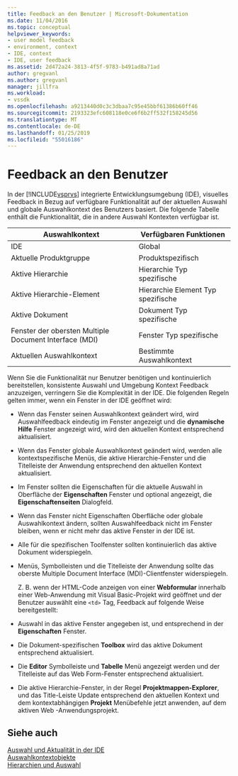```yaml
---
title: Feedback an den Benutzer | Microsoft-Dokumentation
ms.date: 11/04/2016
ms.topic: conceptual
helpviewer_keywords:
- user model feedback
- environment, context
- IDE, context
- IDE, user feedback
ms.assetid: 2d472a24-3813-4f5f-9783-b491ad8a71ad
author: gregvanl
ms.author: gregvanl
manager: jillfra
ms.workload:
- vssdk
ms.openlocfilehash: a9213440d0c3c3dbaa7c95e45bbf61386b60ff46
ms.sourcegitcommit: 2193323efc608118e0ce6f6b2ff532f158245d56
ms.translationtype: MT
ms.contentlocale: de-DE
ms.lasthandoff: 01/25/2019
ms.locfileid: "55016186"
---
```

# <a name="feedback-to-the-user"></a>Feedback an den Benutzer
In der [!INCLUDE[vsprvs](../../code-quality/includes/vsprvs_md.md)] integrierte Entwicklungsumgebung (IDE), visuelles Feedback in Bezug auf verfügbare Funktionalität auf der aktuellen Auswahl und globale Auswahlkontext des Benutzers basiert. Die folgende Tabelle enthält die Funktionalität, die in andere Auswahl Kontexten verfügbar ist.  
  
|Auswahlkontext|Verfügbaren Funktionen|  
|-----------------------|-----------------------------|  
|IDE|Global|  
|Aktuelle Produktgruppe|Produktspezifisch|  
|Aktive Hierarchie|Hierarchie Typ spezifische|  
|Aktive Hierarchie-Element|Hierarchie Element Typ spezifische|  
|Aktive Dokument|Dokument Typ spezifische|  
|Fenster der obersten Multiple Document Interface (MDI)|Fenster Typ spezifische|  
|Aktuellen Auswahlkontext|Bestimmte Auswahlkontext|  
  
 Wenn Sie die Funktionalität nur Benutzer benötigen und kontinuierlich bereitstellen, konsistente Auswahl und Umgebung Kontext Feedback anzuzeigen, verringern Sie die Komplexität in der IDE. Die folgenden Regeln gelten immer, wenn ein Fenster in der IDE geöffnet wird:  
  
- Wenn das Fenster seinen Auswahlkontext geändert wird, wird Auswahlfeedback eindeutig im Fenster angezeigt und die **dynamische Hilfe** Fenster angezeigt wird, wird den aktuellen Kontext entsprechend aktualisiert.  
  
- Wenn das Fenster globale Auswahlkontext geändert wird, werden alle kontextspezifische Menüs, die aktive Hierarchie-Fenster und die Titelleiste der Anwendung entsprechend den aktuellen Kontext aktualisiert.  
  
- Im Fenster sollten die Eigenschaften für die aktuelle Auswahl in Oberfläche der **Eigenschaften** Fenster und optional angezeigt, die **Eigenschaftenseiten** Dialogfeld.  
  
- Wenn das Fenster nicht Eigenschaften Oberfläche oder globale Auswahlkontext ändern, sollten Auswahlfeedback nicht im Fenster bleiben, wenn er nicht mehr das aktive Fenster in der IDE ist.  
  
- Alle für die spezifischen Toolfenster sollten kontinuierlich das aktive Dokument widerspiegeln.  
  
- Menüs, Symbolleisten und die Titelleiste der Anwendung sollte das oberste Multiple Document Interface (MDI)-Clientfenster widerspiegeln.  
  
  Z. B. wenn der HTML-Code anzeigen von einer **Webformular** innerhalb einer Web-Anwendung mit Visual Basic-Projekt wird geöffnet und der Benutzer auswählt eine `<td>` Tag, Feedback auf folgende Weise bereitgestellt:  
  
- Auswahl in das aktive Fenster angegeben ist, und entsprechend in der **Eigenschaften** Fenster.  
  
- Die Dokument-spezifischen **Toolbox** wird das aktive Dokument entsprechend aktualisiert.  
  
- Die **Editor** Symbolleiste und **Tabelle** Menü angezeigt werden und der Titelleiste auf das Web Form-Fenster entsprechend aktualisiert.  
  
- Die aktive Hierarchie-Fenster, in der Regel **Projektmappen-Explorer**, und das Title-Leiste Update entsprechend den aktuellen Kontext und dem kontextabhängigen **Projekt** Menübefehle jetzt anwenden, auf dem aktiven Web -Anwendungsprojekt.  
  
## <a name="see-also"></a>Siehe auch  
 [Auswahl und Aktualität in der IDE](../../extensibility/internals/selection-and-currency-in-the-ide.md)   
 [Auswahlkontextobjekte](../../extensibility/internals/selection-context-objects.md)   
 [Hierarchien und Auswahl](../../extensibility/internals/hierarchies-and-selection.md)
